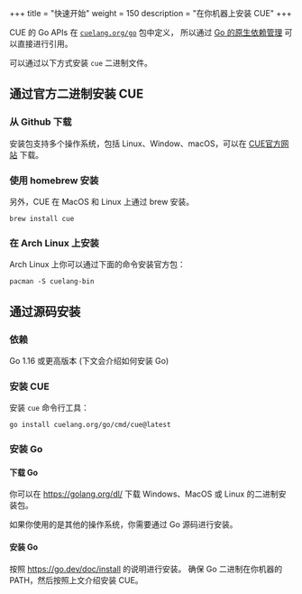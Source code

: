 +++
title = "快速开始"
weight = 150
description = "在你机器上安装 CUE"
+++

CUE 的 Go APIs 在 [`cuelang.org/go`](https://pkg.go.dev/cuelang.org/go) 包中定义，
所以通过 [Go 的原生依赖管理](https://go.dev/doc/modules/managing-dependencies) 可以直接进行引用。

可以通过以下方式安装 `cue` 二进制文件。

## 通过官方二进制安装 CUE

### 从 Github 下载

安装包支持多个操作系统，包括 Linux、Window、macOS，可以在 [CUE官方网站](/releases) 下载。

### 使用 homebrew 安装

另外，CUE 在 MacOS 和 Linux 上通过 brew 安装。

```
brew install cue
```

### 在 Arch Linux 上安装

Arch Linux 上你可以通过下面的命令安装官方包：

```
pacman -S cuelang-bin
```

## 通过源码安装

### 依赖

Go 1.16 或更高版本 (下文会介绍如何安装 Go)

### 安装 CUE

安装 `cue` 命令行工具：

```
go install cuelang.org/go/cmd/cue@latest
```

### 安装 Go

#### 下载 Go

你可以在 https://golang.org/dl/ 下载 Windows、MacOS 或 Linux 的二进制安装包。

如果你使用的是其他的操作系统，你需要通过 Go 源码进行安装。

#### 安装 Go

按照 https://go.dev/doc/install 的说明进行安装。
确保 Go 二进制在你机器的 PATH，然后按照上文介绍安装 CUE。
